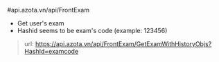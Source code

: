 #api.azota.vn/api/FrontExam
- Get user's exam
- Hashid seems to be exam's code (example: 123456)
> url: https://api.azota.vn/api/FrontExam/GetExamWithHistoryObjs?HashId=examcode